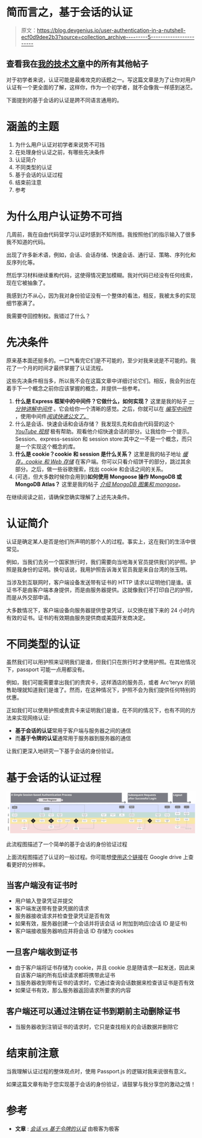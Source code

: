 # 简而言之，基于会话的认证

> 原文：<https://blog.devgenius.io/user-authentication-in-a-nutshell-ecf0d9dee2b3?source=collection_archive---------5----------------------->

## 查看我在[我的技术文章](https://yumingchang1991.medium.com/technical-article-structure-on-medium-954850e1ef4d)中的所有其他帖子

对于初学者来说，认证可能是最难攻克的话题之一。写这篇文章是为了让你对用户认证有一个更全面的了解，这样你，作为一个初学者，就不会像我一样感到迷茫。

下面提到的基于会话的认证是跨不同语言通用的。

# 涵盖的主题

1.  为什么用户认证对初学者来说势不可挡
2.  在处理身份认证之前，有哪些先决条件
3.  认证简介
4.  不同类型的认证
5.  基于会话的认证过程
6.  结束前注意
7.  参考

# 为什么用户认证势不可挡

几周前，我在自由代码营学习认证时感到不知所措。我按照他们的指示输入了很多我不知道的代码。

出现了许多新术语，例如，会话、会话存储、快速会话、通行证、策略、序列化和反序列化等。

然后学习材料继续重构代码，这使得情况更加模糊。我对代码已经没有任何线索，现在它被抽象了。

我感到力不从心，因为我对身份验证没有一个整体的看法，相反，我被太多的实现细节塞满了。

我需要夺回控制权。我错过了什么？

# 先决条件

原来基本面还挺多的。一口气看完它们是不可能的，至少对我来说是不可能的。我花了一个月的时间才最终掌握了认证流程。

这些先决条件相当多，所以我不会在这篇文章中详细讨论它们。相反，我会列出在着手下一个概念之前你应该掌握的概念，并提供一些参考。

1.  **什么是 Express 框架中的中间件？它做什么，如何实现？**
    这里是我的帖子 [*一分钟讲解中间件*](https://yumingchang1991.medium.com/express-middleware-explained-in-one-minute-671af8d5a3b9) 。它会给你一个清晰的感觉。之后，你就可以在 [*编写中间件*](http://expressjs.com/en/guide/writing-middleware.html) ，使用中间件[*阅读快递公文了。*](http://expressjs.com/en/guide/using-middleware.html)
2.  什么是会话、快速会话和会话存储？
    我发现扎克和自由代码营的这个 [*YouTube 视频*](https://youtu.be/F-sFp_AvHc8?t=3905) 极有帮助。观看他介绍快速会话的部分。让我给你一个提示。Session、express-session 和 session store:其中之一不是一个概念，而只是一个实现这个概念的库。
3.  **什么是 cookie？cookie 和 session 是什么关系？**
    这里是我的帖子地址 [*缓存，cookie 和 Web 存储*](/cache-cookies-and-web-storage-in-a-nutshell-11f9dc02bacc) 在客户端。你可以只看介绍饼干的部分，跳过其余部分。之后，做一些谷歌搜索，找出 cookie 和会话之间的关系。
4.  (可选，但大多数时候你会用到)**如何使用 Mongoose 操作 MongoDB 或 MongoDB Atlas？**
    这里是我的帖子 [*介绍 MongoDB 图集和 mongose*](/mongodb-mongoose-all-you-need-to-know-as-a-beginner-3eb3bf6979f2)。

在继续阅读之前，请确保您确实理解了上述先决条件。

# 认证简介

认证是确定某人是否是他们所声明的那个人的过程。事实上，这在我们的生活中很常见。

例如，当我们去另一个国家旅行时，我们需要向当地海关官员提供我们的护照。护照是我身份的证明。换句话说，我用护照告诉海关官员我是来自台湾的张玉明。

当涉及到互联网时，客户端设备发送带有证书的 HTTP 请求以证明他们是谁。该证书不是由客户端本身提供，而是由服务器提供。这就像我们不打印自己的护照，而是从外交部申请。

大多数情况下，客户端设备向服务器提供登录凭证，以交换在接下来的 24 小时内有效的证书。证书的有效期由服务提供商或美国开发商决定。

# 不同类型的认证

虽然我们可以用护照来证明我们是谁，但我们只在旅行时才使用护照。在其他情况下，passport 可能一点用都没有。

例如，我们可能需要拿出我们的贵宾卡，这样酒店的服务员，或者 Arc'teryx 的销售助理就知道我们是谁了。然而，在这种情况下，护照不会为我们提供任何特别的优惠。

正如我们可以使用护照或贵宾卡来证明我们是谁，在不同的情况下，也有不同的方法来实现网络认证:

*   **基于会话的认证**常用于客户端与服务器之间的通信
*   而**基于令牌的认证**通常用于服务器到服务器的通信

让我们更深入地研究一下基于会话的身份验证。

# 基于会话的认证过程

![](img/a0f40aa5d46adc6e3d0a394075d7afa1.png)

此流程图描述了一个简单的基于会话的身份验证过程

上面流程图描述了认证的一般过程。你可能想[使用这个链接](https://drive.google.com/file/d/1ZRnk1eNVCZkHELfC_oGph7e8PNP-qjpU/view?usp=sharing)在 Google drive 上查看更好的分辨率。

## 当客户端没有证书时

*   用户输入登录凭证并提交
*   客户端发送带有登录凭据的请求
*   服务器接收请求并检查登录凭证是否有效
*   如果有效，服务器创建一个会话并将该会话 id 附加到响应(会话 ID 是证书)
*   客户端接收服务器响应并将会话 ID 存储为 cookies

## 一旦客户端收到证书

*   由于客户端将证书存储为 cookie，并且 cookie 总是随请求一起发送，因此来自该客户端的所有后续请求都将携带此证书
*   当服务器收到带有证书的请求时，它通过查询会话数据来检查该证书是否有效
*   如果证书有效，那么服务器返回请求所要求的内容

## 客户端还可以通过注销在证书到期前主动删除证书

*   当服务器收到注销证书的请求时，它只是查找相关的会话数据并删除它

# 结束前注意

当我理解认证过程的整体观点时，使用 Passport.js 的逻辑对我来说很有意义。

如果这篇文章有助于您实现基于会话的身份验证，请鼓掌与我分享您的激动之情！

# 参考

*   **文章** : [*会话 vs 基于令牌的认证*](https://www.geeksforgeeks.org/session-vs-token-based-authentication/) 由极客为极客
